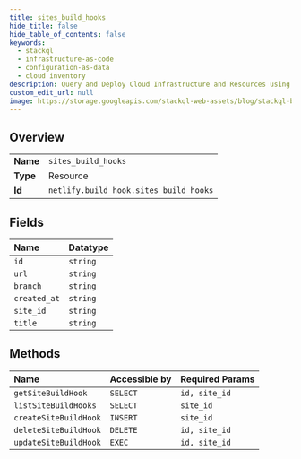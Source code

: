 ```yaml
---
title: sites_build_hooks
hide_title: false
hide_table_of_contents: false
keywords:
  - stackql
  - infrastructure-as-code
  - configuration-as-data
  - cloud inventory
description: Query and Deploy Cloud Infrastructure and Resources using SQL
custom_edit_url: null
image: https://storage.googleapis.com/stackql-web-assets/blog/stackql-blog-post-featured-image.png
---
```

  
    

## Overview
<table><tbody>
<tr><td><b>Name</b></td><td><code>sites_build_hooks</code></td></tr>
<tr><td><b>Type</b></td><td>Resource</td></tr>
<tr><td><b>Id</b></td><td><code>netlify.build_hook.sites_build_hooks</code></td></tr>
</tbody></table>

## Fields
| Name | Datatype |
|:-----|:---------|
| `id` | `string` |
| `url` | `string` |
| `branch` | `string` |
| `created_at` | `string` |
| `site_id` | `string` |
| `title` | `string` |
## Methods
| Name | Accessible by | Required Params |
|:-----|:--------------|:----------------|
| `getSiteBuildHook` | `SELECT` | `id, site_id` |
| `listSiteBuildHooks` | `SELECT` | `site_id` |
| `createSiteBuildHook` | `INSERT` | `site_id` |
| `deleteSiteBuildHook` | `DELETE` | `id, site_id` |
| `updateSiteBuildHook` | `EXEC` | `id, site_id` |
